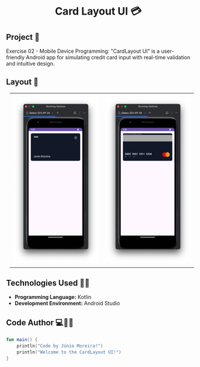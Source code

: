 <h1 align="center">Card Layout UI 💳 </h1>

## Project 🎯 

Exercise 02 - Mobile Device Programming: "CardLayout UI" is a user-friendly Android app for simulating credit card input with real-time validation and intuitive design.
 

## Layout 🎨 

<div align="center">
  <table style="border-collapse: collapse; margin: 10px;">
    <tr>
      <td style="padding: 10px; text-align: center;">
        <img src="./images/card1.png" alt="App Screenshot" width="400"/>
      </td>
      <td style="padding: 10px; text-align: center;">
        <img src="./images/card2.png" alt="App Screenshot" width="400"/>
      </td>
    </tr>
  </table>
</div>

<!-- 
<div align="center" style="display: flex; justify-content: center;">
  <div style="margin: 10px;">
    <img src="./images/fig1.png" alt="App Screenshot" width="400"/>
  </div>
  <div style="margin: 10px;">
    <img src="./images/fig2.png" alt="App Screenshot" width="400"/>
  </div>
</div>

<div align="center">
  <img src="./images/fig.png" alt="App Screenshot" width="400"/>
</div> -->

## Technologies Used 🤖🍏

- **Programming Language:** Kotlin
- **Development Environment:** Android Studio

## Code Author 💻👨‍💻

```kotlin
fun main() {
    println("Code by Júnio Moreira!")
    println("Welcome to the CardLayout UI!")
}
